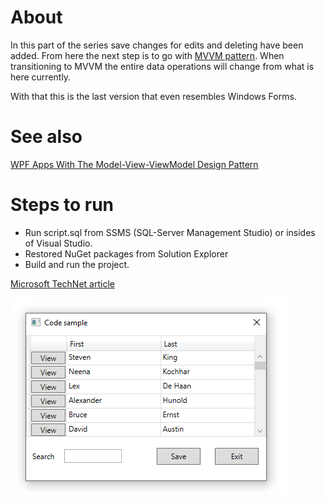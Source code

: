 # About

In this part of the series save changes for edits and deleting have been added. From here the next step is to go with [MVVM pattern](https://en.wikipedia.org/wiki/Model%E2%80%93view%E2%80%93viewmodel). When transitioning to MVVM the entire data operations will change from what is here currently.

With that this is the last version that even resembles Windows Forms.

# See also
[WPF Apps With The Model-View-ViewModel Design Pattern](https://docs.microsoft.com/en-us/archive/msdn-magazine/2009/february/patterns-wpf-apps-with-the-model-view-viewmodel-design-pattern)

# Steps to run

- Run script.sql from SSMS (SQL-Server Management Studio) or insides of Visual Studio.
- Restored NuGet packages from Solution Explorer
- Build and run the project. 

[Microsoft TechNet article](https://social.technet.microsoft.com/wiki/contents/articles/53914.wpfentity-framework-core-primer-c.aspx)

![screenshot](assets/Grid2.png)